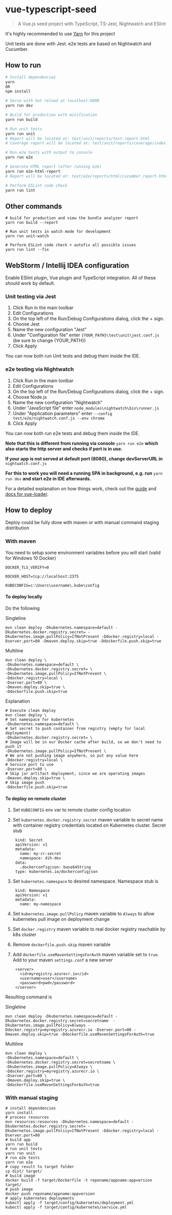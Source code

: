 # vue-typescript-seed

> A Vue.js seed project with TypeScript, TS-Jest, Nightwatch and ESlint

It's highly recommended to use [Yarn](https://yarnpkg.com/en/) for this project 

Unit tests are done with Jest.
e2e tests are based on Nightwatch and Cucumber.

## How to run
``` bash
# Install dependencies
yarn
OR
npm install

# Serve with hot reload at localhost:8080
yarn run dev

# Build for production with minification
yarn run build

# Run unit tests
yarn run unit
# Report will be located at: test/unit/reports/test-report.html
# Coverage report will be located at: test/unit/reports/coverage/index.html

# Run e2e tests with output to console
yarn run e2e

# Generate HTML report (after running e2e)
yarn run e2e-html-report
# Report will be located at: test/e2e/reports/html/cucumber_report.html

# Perform ESLint code check
yarn run lint
```

## Other commands
```
# build for production and view the bundle analyzer report
yarn run build --report

# Run unit tests in watch mode for development
yarn run unit-watch

# Perform ESLint code check + autofix all possible issues
yarn run lint --fix
```

## WebStorm / Intellij IDEA configuration

Enable ESlint plugin, Vue plugin and TypeScript integration.
All of these should work by default.

### Unit testing via Jest

1. Click Run in the main toolbar
2. Edit Configurations
3. On the top left of the Run/Debug Configurations dialog, click the + sign.
4. Choose Jest
5. Name the new configuration "Jest"
6. Under "Configuration file" enter `{YOUR_PATH}\test\unit\jest.conf.js` (be sure to change {YOUR_PATH})
7. Click Apply 

You can now both run Unit tests and debug them inside the IDE.

### e2e testing via Nightwatch

1. Click Run in the main toolbar
2. Edit Configurations
3. On the top left of the Run/Debug Configurations dialog, click the + sign.
4. Choose Node.js
5. Name the new configuration "Nightwatch"
6. Under "JavaScript file" enter `node_modules\nightwatch\bin\runner.js`
7. Under "Application parameters" enter `--config test/e2e/nightwatch.conf.js --env chrome`
8. Click Apply 

You can now both run e2e tests and debug them inside the IDE.

**Note that this is different from running via console** `yarn run e2e` 
**which also starts the http server and checks if port is in use.**

**If your app is not served at default port (8080), change devServerURL in** `nightwatch.conf.js`

**For this to work you will need a running SPA in background, e.g. run** `yarn run dev` **and start e2e in IDE afterwards.**

For a detailed explanation on how things work, check out the [guide](http://vuejs-templates.github.io/webpack/) and [docs for vue-loader](http://vuejs.github.io/vue-loader).


## How to deploy

Deploy could be fully done with maven or with manual command staging distribution

### With maven

You need to setup some environment variables before you will start (valid for Windows 10 Docker)

`DOCKER_TLS_VERIFY=0`

`DOCKER_HOST=tcp://localhost:2375`

`KUBECONFIG=c:\Users\username\.kube\config`

#### To deploy locally 

Do the following

Singleline

    mvn clean deploy -Dkubernetes.namespace=default -Dkubernetes.docker.registry.secret= -Dkubernetes.image.pullPolicy=IfNotPresent -Ddocker.registry=local -Dserver.port=80 -Dmaven.deploy.skip=true -Ddockerfile.push.skip=true 

Multiline

    mvn clean deploy \
    -Dkubernetes.namespace=default \
    -Dkubernetes.docker.registry.secret= \
    -Dkubernetes.image.pullPolicy=IfNotPresent \
    -Ddocker.registry=local \
    -Dserver.port=80 \
    -Dmaven.deploy.skip=true \
    -Ddockerfile.push.skip=true
    
Explanation

    # Execute clean deploy
    mvn clean deploy \
    # Set namespace for kubernetes 
    -Dkubernetes.namespace=default \
    # Set secret to push container from registry (empty for local deployment)
    -Dkubernetes.docker.registry.secret= \
    # Image will be in our Docker cache after build, so we don't need to push it 
    -Dkubernetes.image.pullPolicy=IfNotPresent \
    # We are not pushing image anywhere, so put any value here
    -Ddocker.registry=local \
    # Service port tu use
    -Dserver.port=80 \
    # Skip jar artifact deployment, since we are operating images
    -Dmaven.deploy.skip=true \
    # Skip image push
    -Ddockerfile.push.skip=true

#### To deploy on remote cluster 

1. Set `KUBECONFIG` env var to remote cluster config location

2. Set `kubernetes.docker.registry.secret` maven variable to secret name with container registry credentials located on Kubernetes cluster. Secret stub

        kind: Secret
        apiVersion: v1
        metadata:
          name: my-cr-secret
          namespace: dih-dev
        data:
          .dockerconfigjson: base64String
        type: kubernetes.io/dockerconfigjson

3. Set `kubernetes.namespace` to desired namespace. Namespace stub is

        kind: Namespace
        apiVersion: v1
        metadata:
          name: my-namespace

3. Set `kubernetes.image.pullPolicy` maven variable to `Always` to allow kubernetes pull image on deployment change

4. Set `docker.registry` maven variable to real docker registry reachable by k8s cluster

5. Remove `dockerfile.push.skip` maven variable 

6. Add `dockerfile.useMavenSettingsForAuth` maven variable set to `true`. Add to your maven `settings.conf` a new server

        <server>
          <id>myregistry.azurecr.io</id>
          <username>user</username>
          <password>pwd</password>
        </server>
      

Resulting command is

Singleline

    mvn clean deploy -Dkubernetes.namespace=default -Dkubernetes.docker.registry.secret=secretname  -Dkubernetes.image.pullPolicy=Always -Ddocker.registry=myregistry.azurecr.io -Dserver.port=80 -Dmaven.deploy.skip=true -Ddockerfile.useMavenSettingsForAuth=true 

Multiline

    mvn clean deploy \
    -Dkubernetes.namespace=default \
    -Dkubernetes.docker.registry.secret=secretname \
    -Dkubernetes.image.pullPolicy=Always \
    -Ddocker.registry=myregistry.azurecr.io \
    -Dserver.port=80 \
    -Dmaven.deploy.skip=true \
    -Ddockerfile.useMavenSettingsForAuth=true 

### With manual staging

    # install dependencies
    yarn install
    # process resources
    mvn resources:resources -Dkubernetes.namespace=default -Dkubernetes.docker.registry.secret= -Dkubernetes.image.pullPolicy=IfNotPresent -Ddocker.registry=local -Dserver.port=80 
    # build app
    yarn run build
    # run unit tests
    yarn run unit
    # run e2e tests
    yarn run e2e
    # copy result to target folder
    cp dist/ target/
    # build image
    docker build -f target/Dockerfile -t reponame/appname:appversion target/
    # push image
    docker push reponame/appname:appversion 
    # apply kubernetes deployments
    kubectl apply -f target/config/kubernetes/deployment.yml
    kubectl apply -f target/config/kubernetes/service.yml
   



